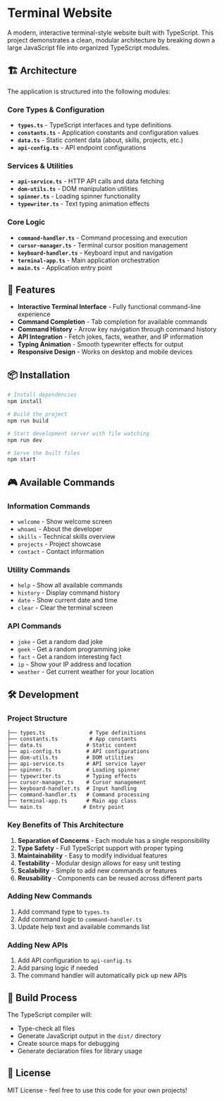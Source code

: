 # Terminal Website

A modern, interactive terminal-style website built with TypeScript. This project demonstrates a clean, modular architecture by breaking down a large JavaScript file into organized TypeScript modules.

## 🏗️ Architecture

The application is structured into the following modules:

### Core Types & Configuration
- **`types.ts`** - TypeScript interfaces and type definitions
- **`constants.ts`** - Application constants and configuration values
- **`data.ts`** - Static content data (about, skills, projects, etc.)
- **`api-config.ts`** - API endpoint configurations

### Services & Utilities
- **`api-service.ts`** - HTTP API calls and data fetching
- **`dom-utils.ts`** - DOM manipulation utilities
- **`spinner.ts`** - Loading spinner functionality
- **`typewriter.ts`** - Text typing animation effects

### Core Logic
- **`command-handler.ts`** - Command processing and execution
- **`cursor-manager.ts`** - Terminal cursor position management
- **`keyboard-handler.ts`** - Keyboard input and navigation
- **`terminal-app.ts`** - Main application orchestration
- **`main.ts`** - Application entry point

## 🚀 Features

- **Interactive Terminal Interface** - Fully functional command-line experience
- **Command Completion** - Tab completion for available commands
- **Command History** - Arrow key navigation through command history
- **API Integration** - Fetch jokes, facts, weather, and IP information
- **Typing Animation** - Smooth typewriter effects for output
- **Responsive Design** - Works on desktop and mobile devices

## 📦 Installation

```bash
# Install dependencies
npm install

# Build the project
npm run build

# Start development server with file watching
npm run dev

# Serve the built files
npm start
```

## 🎮 Available Commands

### Information Commands
- `welcome` - Show welcome screen
- `whoami` - About the developer
- `skills` - Technical skills overview
- `projects` - Project showcase
- `contact` - Contact information

### Utility Commands
- `help` - Show all available commands
- `history` - Display command history
- `date` - Show current date and time
- `clear` - Clear the terminal screen

### API Commands
- `joke` - Get a random dad joke
- `geek` - Get a random programming joke
- `fact` - Get a random interesting fact
- `ip` - Show your IP address and location
- `weather` - Get current weather for your location

## 🛠️ Development

### Project Structure
```
├── types.ts              # Type definitions
├── constants.ts          # App constants
├── data.ts              # Static content
├── api-config.ts        # API configurations
├── dom-utils.ts         # DOM utilities
├── api-service.ts       # API service layer
├── spinner.ts           # Loading spinner
├── typewriter.ts        # Typing effects
├── cursor-manager.ts    # Cursor management
├── keyboard-handler.ts  # Input handling
├── command-handler.ts   # Command processing
├── terminal-app.ts      # Main app class
└── main.ts             # Entry point
```

### Key Benefits of This Architecture

1. **Separation of Concerns** - Each module has a single responsibility
2. **Type Safety** - Full TypeScript support with proper typing
3. **Maintainability** - Easy to modify individual features
4. **Testability** - Modular design allows for easy unit testing
5. **Scalability** - Simple to add new commands or features
6. **Reusability** - Components can be reused across different parts

### Adding New Commands

1. Add command type to `types.ts`
2. Add command logic to `command-handler.ts`
3. Update help text and available commands list

### Adding New APIs

1. Add API configuration to `api-config.ts`
2. Add parsing logic if needed
3. The command handler will automatically pick up new APIs

## 🔧 Build Process

The TypeScript compiler will:
- Type-check all files
- Generate JavaScript output in the `dist/` directory
- Create source maps for debugging
- Generate declaration files for library usage

## 📝 License

MIT License - feel free to use this code for your own projects!
